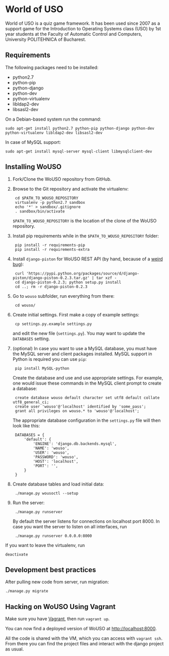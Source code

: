 # World of USO

World of USO is a quiz game framework. It has been used since 2007 as a
support game for the Introduction to Operating Systems class (USO) by
1st year students at the Faculty of Automatic Control and Computers,
University POLITEHNICA of Bucharest.


## Requirements

The following packages need to be installed:

* python2.7
* python-pip
* python-django
* python-dev
* python-virtualenv
* libldap2-dev
* libsasl2-dev

On a Debian-based system run the command:

    sudo apt-get install python2.7 python-pip python-django python-dev python-virtualenv libldap2-dev libsasl2-dev

In case of MySQL support:

    sudo apt-get install mysql-server mysql-client libmysqlclient-dev


## Installing WoUSO

1. Fork/Clone the WoUSO repository from GitHub.

2. Browse to the Git repository and activate the virtualenv:

        cd $PATH_TO_WOUSO_REPOSITORY
        virtualenv -p python2.7 sandbox
        echo '*' > sandbox/.gitignore
        . sandbox/bin/activate

    `$PATH_TO_WOUSO_REPOSITORY` is the location of the clone of the WoUSO
repository.

3. Install pip requirements while in the `$PATH_TO_WOUSO_REPOSITORY` folder:

        pip install -r requirements-pip
        pip install -r requirements-extra

4. Install `django-piston` for WoUSO REST API (by hand, because of a [weird bug](https://bitbucket.org/jespern/django-piston/issue/173/attributeerror-module-object-has-no)):

        curl 'https://pypi.python.org/packages/source/d/django-piston/django-piston-0.2.3.tar.gz' | tar xzf -
        cd django-piston-0.2.3; python setup.py install
        cd ..; rm -r django-piston-0.2.3


5. Go to `wouso` subfolder, run everything from there:

        cd wouso/

6. Create initial settings. First make a copy of example settings:

        cp settings.py.example settings.py

    and edit the new file (`settings.py`). You may want to update the `DATABASES` setting.

7. (optional) In case you want to use a MySQL database, you must have the MySQL server and client packages installed. MySQL support in Python is required you can use `pip`:

        pip install MySQL-python

    Create the database and use and use appropriate settings. For example, one would issue these commands in the MySQL client prompt to create a database:

        create database wouso default character set utf8 default collate utf8_general_ci;
        create user 'wouso'@'localhost' identified by 'some_pass';
        grant all privileges on wouso.* to 'wouso'@'localhost';

    The appropriate database configuration in the `settings.py` file will then look like this:

        DATABASES = {
            'default': {
                'ENGINE': 'django.db.backends.mysql',
                'NAME': 'wouso',
                'USER': 'wouso',
                'PASSWORD': 'wouso',
                'HOST': 'localhost',
                'PORT': '',
            }
        }

8. Create database tables and load initial data:

        ./manage.py wousoctl --setup

9. Run the server:

        ./manage.py runserver

    By default the server listens for connections on localhost port 8000. In case you want the server to listen on all interfaces, run

        ./manage.py runserver 0.0.0.0:8000


If you want to leave the virtualenv, run

    deactivate


## Development best practices

After pulling new code from server, run migration:

    ./manage.py migrate


## Hacking on WoUSO Using Vagrant

Make sure you have [Vagrant](http://www.vagrantup.com/), then run
`vagrant up`.

You can now find a deployed version of WoUSO at
[http://localhost:8000](http://localhost:8000).

All the code is shared with the VM, which you can access with `vagrant ssh`.
From there you can find the project files and interact with the django
project as usual.
